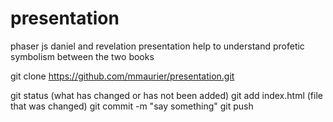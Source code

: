 # presentation
phaser js daniel and revelation presentation
help to understand profetic symbolism between the two books

git clone https://github.com/mmaurier/presentation.git

git status (what has changed or has not been added)
git add index.html (file that was changed)
git commit -m "say something"
git push
